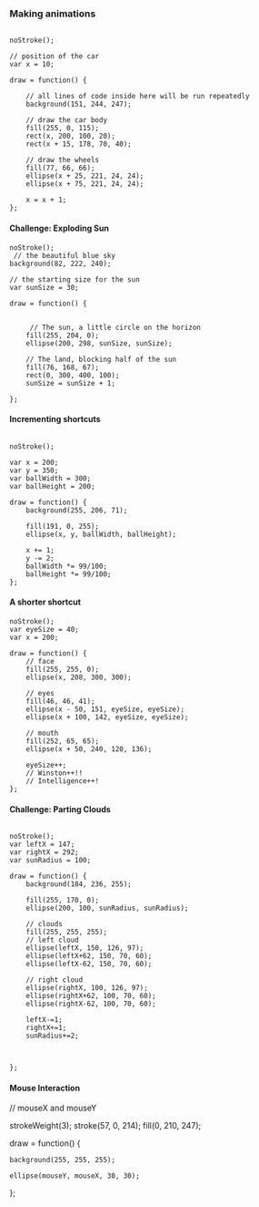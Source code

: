 ### Making animations
```

noStroke();

// position of the car
var x = 10;
    
draw = function() {
    
    // all lines of code inside here will be run repeatedly
    background(151, 244, 247);
    
    // draw the car body
    fill(255, 0, 115);
    rect(x, 200, 100, 20);
    rect(x + 15, 178, 70, 40);
    
    // draw the wheels
    fill(77, 66, 66);
    ellipse(x + 25, 221, 24, 24);
    ellipse(x + 75, 221, 24, 24);
    
    x = x + 1;
};
```

#### Challenge: Exploding Sun


```
noStroke();
 // the beautiful blue sky
background(82, 222, 240);

// the starting size for the sun
var sunSize = 30; 

draw = function() {
   
     
     // The sun, a little circle on the horizon
    fill(255, 204, 0);
    ellipse(200, 298, sunSize, sunSize);
    
    // The land, blocking half of the sun
    fill(76, 168, 67);
    rect(0, 300, 400, 100);
    sunSize = sunSize + 1;

};

```


#### Incrementing shortcuts

```

noStroke();

var x = 200;
var y = 350;
var ballWidth = 300;
var ballHeight = 200;

draw = function() {
    background(255, 206, 71);

    fill(191, 0, 255);
    ellipse(x, y, ballWidth, ballHeight);

    x += 1;
    y -= 2;
    ballWidth *= 99/100;
    ballHeight *= 99/100;
};
```

#### A shorter shortcut


```
noStroke();
var eyeSize = 40;
var x = 200;

draw = function() {
    // face
    fill(255, 255, 0);
    ellipse(x, 208, 300, 300);
    
    // eyes
    fill(46, 46, 41);
    ellipse(x - 50, 151, eyeSize, eyeSize);
    ellipse(x + 100, 142, eyeSize, eyeSize);
    
    // mouth
    fill(252, 65, 65);
    ellipse(x + 50, 240, 120, 136);
    
    eyeSize++;
    // Winston++!!
    // Intelligence++!
};

```


#### Challenge: Parting Clouds

```

noStroke();
var leftX = 147;
var rightX = 292;
var sunRadius = 100;

draw = function() {
    background(184, 236, 255);
    
    fill(255, 170, 0);
    ellipse(200, 100, sunRadius, sunRadius);
    
    // clouds 
    fill(255, 255, 255);
    // left cloud
    ellipse(leftX, 150, 126, 97);
    ellipse(leftX+62, 150, 70, 60);
    ellipse(leftX-62, 150, 70, 60);
    
    // right cloud
    ellipse(rightX, 100, 126, 97);
    ellipse(rightX+62, 100, 70, 60);
    ellipse(rightX-62, 100, 70, 60);
    
    leftX-=1;
    rightX+=1;
    sunRadius+=2;
    
  
    
};

```


#### Mouse Interaction


// mouseX and mouseY

strokeWeight(3);
stroke(57, 0, 214);
fill(0, 210, 247);


draw = function() {
    
    
    background(255, 255, 255);
    
    ellipse(mouseY, mouseX, 30, 30);
    
};
